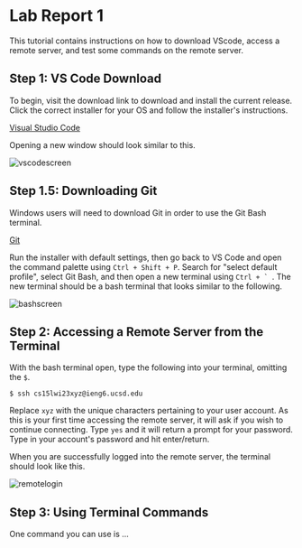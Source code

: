# Lab Report 1

This tutorial contains instructions on how to download VScode, access a remote server, and test some commands on the remote server.



## Step 1: VS Code Download

To begin, visit the download link to download and install the current release. Click the correct installer for your OS and follow the installer's instructions.

[Visual Studio Code](https://code.visualstudio.com/Download)

Opening a new window should look similar to this.

![vscodescreen](https://user-images.githubusercontent.com/122492228/212778791-fe5bbeba-35cc-4bcf-9c88-68f7e6aaaa01.png)




## Step 1.5: Downloading Git

Windows users will need to download Git in order to use the Git Bash terminal.

[Git](https://git-scm.com/download/win)

Run the installer with default settings, then go back to VS Code and open the command palette using `Ctrl + Shift + P`. Search for "select default profile", select Git Bash, and then open a new terminal using ``Ctrl + ` ``. The new terminal should be a bash terminal that looks similar to the following.

![bashscreen](https://user-images.githubusercontent.com/122492228/212781290-77c11689-9371-467c-ab3e-ebc3d7af6873.png)




## Step 2: Accessing a Remote Server from the Terminal

With the bash terminal open, type the following into your terminal, omitting the `$`.

    $ ssh cs15lwi23xyz@ieng6.ucsd.edu

Replace `xyz` with the unique characters pertaining to your user account. As this is your first time accessing the remote server, it will ask if you wish to continue connecting. Type `yes` and it will return a prompt for your password. Type in your account's password and hit enter/return. 

When you are successfully logged into the remote server, the terminal should look like this.

![remotelogin](https://user-images.githubusercontent.com/122492228/212782277-553eed8e-c324-4c71-addd-70696288e982.png)




## Step 3: Using Terminal Commands
One command you can use is ...

